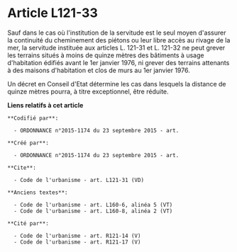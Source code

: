 # Article L121-33

Sauf dans le cas où l'institution de la servitude est le seul moyen d'assurer la continuité du cheminement des piétons ou
leur libre accès au rivage de la mer, la servitude instituée aux articles L. 121-31 et L. 121-32 ne peut grever les terrains
situés à moins de quinze mètres des bâtiments à usage d'habitation édifiés avant le 1er janvier 1976, ni grever des terrains
attenants à des maisons d'habitation et clos de murs au 1er janvier 1976. 

Un décret en Conseil d'Etat détermine les cas dans lesquels la distance de quinze mètres pourra, à titre exceptionnel, être
réduite.

**Liens relatifs à cet article**

	**Codifié par**:

	  - ORDONNANCE n°2015-1174 du 23 septembre 2015 - art.

	**Créé par**:

	  - ORDONNANCE n°2015-1174 du 23 septembre 2015 - art.

	**Cite**:

	  - Code de l'urbanisme - art. L121-31 (VD)

	**Anciens textes**:

	  - Code de l'urbanisme - art. L160-6, alinéa 5 (VT)
	  - Code de l'urbanisme - art. L160-8, alinéa 2 (VT)

	**Cité par**:

	  - Code de l'urbanisme - art. R121-14 (V)
	  - Code de l'urbanisme - art. R121-17 (V)

